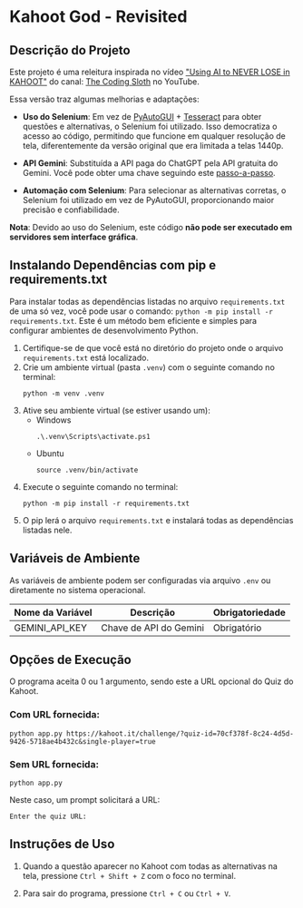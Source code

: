 # Kahoot God - Revisited

## Descrição do Projeto

Este projeto é uma releitura inspirada no vídeo ["Using AI to NEVER LOSE in KAHOOT"](https://www.youtube.com/watch?v=G0i_xx-6G-4) do canal: [The Coding Sloth](https://www.youtube.com/@TheCodingSloth) no YouTube.

Essa versão traz algumas melhorias e adaptações:

- **Uso do Selenium**: Em vez de [PyAutoGUI](https://pyautogui.readthedocs.io/en/latest/) + [Tesseract](https://pypi.org/project/pytesseract/) para obter questões e alternativas, o Selenium foi utilizado. Isso democratiza o acesso ao código, permitindo que funcione em qualquer resolução de tela, diferentemente da versão original que era limitada a telas 1440p.

- **API Gemini**: Substituída a API paga do ChatGPT pela API gratuita do Gemini. Você pode obter uma chave seguindo este [passo-a-passo](https://ai.google.dev/gemini-api/docs/api-key?hl=pt-br).

- **Automação com Selenium**: Para selecionar as alternativas corretas, o Selenium foi utilizado em vez de PyAutoGUI, proporcionando maior precisão e confiabilidade.

**Nota**: Devido ao uso do Selenium, este código **não pode ser executado em servidores sem interface gráfica**.

## Instalando Dependências com pip e requirements.txt

Para instalar todas as dependências listadas no arquivo `requirements.txt` de uma só vez, você pode usar o comando: `python -m pip install -r requirements.txt`. Este é um método bem eficiente e simples para configurar ambientes de desenvolvimento Python.

1. Certifique-se de que você está no diretório do projeto onde o arquivo `requirements.txt` está localizado.
1. Crie um ambiente virtual (pasta `.venv`) com o seguinte comando no terminal:
    ```shell
    python -m venv .venv
    ```
1. Ative seu ambiente virtual (se estiver usando um):
    - Windows
        ```shell
        .\.venv\Scripts\activate.ps1
        ```
    - Ubuntu
        ```shell
        source .venv/bin/activate
        ```
1. Execute o seguinte comando no terminal:
    ```
    python -m pip install -r requirements.txt
    ```
1. O pip lerá o arquivo `requirements.txt` e instalará todas as dependências listadas nele.


## Variáveis de Ambiente

As variáveis de ambiente podem ser configuradas via arquivo `.env` ou diretamente no sistema operacional.

| Nome da Variável | Descrição | Obrigatoriedade |
|------------------|-----------|-----------------|
| GEMINI_API_KEY   | Chave de API do Gemini | Obrigatório |

## Opções de Execução

O programa aceita 0 ou 1 argumento, sendo este a URL opcional do Quiz do Kahoot.

### Com URL fornecida:

```shell
python app.py https://kahoot.it/challenge/?quiz-id=70cf378f-8c24-4d5d-9426-5718ae4b432c&single-player=true
```

### Sem URL fornecida:

```shell
python app.py
```

Neste caso, um prompt solicitará a URL:

```shell
Enter the quiz URL:
```

## Instruções de Uso

1. Quando a questão aparecer no Kahoot com todas as alternativas na tela, pressione `Ctrl + Shift + Z` com o foco no terminal.

2. Para sair do programa, pressione `Ctrl + C` ou `Ctrl + V`.
